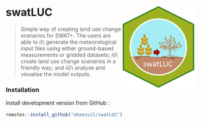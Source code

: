 
# swatLUC <img src="./inst/logo.png" align="right" width="200" />

> Simple way of creating land use change scenarios for SWAT+. The users are able to *i)*\ generate the meteorological input files using either ground-based measurements or gridded datasets; *ii)*\ create land use change scenarios in a friendly way; and *iii)*\ analyse and visualise the model outputs.

### Installation

Install development version from GitHub :

```r
remotes::install_github("obaezvil/swatLUC")
```
